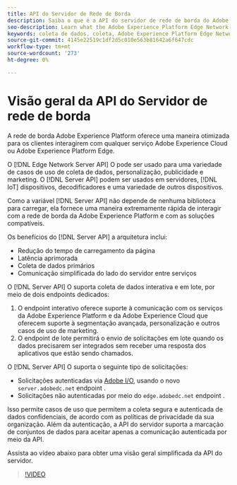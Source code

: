```yaml
---
title: API do Servidor de Rede de Borda
description: Saiba o que é a API do servidor de rede de borda do Adobe Experience Platform e como usá-la.
seo-description: Learn what the Adobe Experience Platform Edge Network Server API is and how you can use it.
keywords: coleta de dados, coleta, Adobe Experience Platform Edge Network, api do servidor;
source-git-commit: 4145e22519c1df2d5c010e563b81642a6f647cdc
workflow-type: tm+mt
source-wordcount: '273'
ht-degree: 0%

---
```



# Visão geral da API do Servidor de rede de borda

A rede de borda Adobe Experience Platform oferece uma maneira otimizada para os clientes interagirem com qualquer serviço Adobe Experience Cloud ou Adobe Experience Platform Edge.

O [!DNL Edge Network Server API] O pode ser usado para uma variedade de casos de uso de coleta de dados, personalização, publicidade e marketing. O [!DNL Server API] podem ser usados em servidores, [!DNL IoT] dispositivos, decodificadores e uma variedade de outros dispositivos.

Como a variável [!DNL Server API] não depende de nenhuma biblioteca para carregar, ela fornece uma maneira extremamente rápida de interagir com a rede de borda da Adobe Experience Platform e com as soluções compatíveis.

Os benefícios do [!DNL Server API] a arquitetura inclui:

* Redução do tempo de carregamento da página
* Latência aprimorada
* Coleta de dados primários
* Comunicação simplificada do lado do servidor entre serviços

O [!DNL Server API] O suporta coleta de dados interativa e em lote, por meio de dois endpoints dedicados:

1. O endpoint interativo oferece suporte à comunicação com os serviços da Adobe Experience Platform e da Adobe Experience Cloud que oferecem suporte à segmentação avançada, personalização e outros casos de uso de marketing.
2. O endpoint de lote permitirá o envio de solicitações em lote quando os dados precisarem ser integrados sem receber uma resposta dos aplicativos que estão sendo chamados.

O [!DNL Server API] O suporta o seguinte tipo de solicitações:

* Solicitações autenticadas via [Adobe I/O](https://developer.adobe.com/), usando o novo `server.adobedc.net` endpoint .
* Solicitações não autenticadas por meio do `edge.adobedc.net` endpoint .

Isso permite casos de uso que permitem a coleta segura e autenticada de dados confidenciais, de acordo com as políticas de privacidade da sua organização. Além da autenticação, a API do servidor suporta a marcação de conjuntos de dados para aceitar apenas a comunicação autenticada por meio da API.

Assista ao vídeo abaixo para obter uma visão geral simplificada da API do servidor.

>[!VIDEO](https://video.tv.adobe.com/v/341448/)